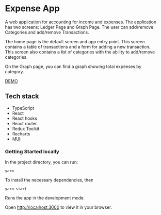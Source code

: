 # Expense App

A web application for accounting for income and expenses. The application has two screens: Ledger Page and Graph Page.
The user can add/remove Categories and add/remove Transactions.

The home page is the default screen and app entry point. This screen contains a table of transactions and a form for adding a new transaction. This screen also contains a list of categories with the ability to add/remove categories.

On the Graph page, you can find a graph showing total expenses by category.

[DEMO]()

## Tech stack
- TypeScript
- React
- React hooks
- React router
- Redux Toolkit
- Recharts
- MUI

### Getting Started locally

In the project directory, you can run:

`yarn`

To install the necessary dependencies, then

`yarn start`

Runs the app in the development mode.

Open [http://localhost:3000](http://localhost:3000) to view it in your browser.
